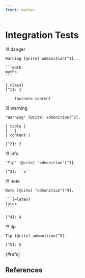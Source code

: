 ```yaml
---
front: matter
---
```


# Integration Tests

!!! danger

    Warning [@cite] admonition[^1]...

    ```math
    maths
    ```

    {.class}
    [^1]: 1

        footnote content

!!! warning

    "Warning" [@cite] admonition[^2].

    | table |
    | - |
    | content |

    [^2]: 2

!!! info

    'Tip' [@cite] 'admonition'[^3].

    [^3]: ``x``

!!! note

    Note [@cite] "admonition"[^4].

    ```{=latex}
    latex
    ```

    [^4]: 4

!!! tip

    Tip [@cite] admonition[^5].

    [^5]: 5

{#refs}
## References

